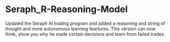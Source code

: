 # Seraph_R-Reasoning-Model
Updated the Seraph AI trading program and added a reasoning and string of thought and more autonomous learning feartures. This version can now think, show you why he made certain decisions and learn from failed trades.
